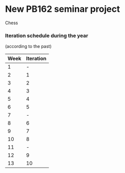 # New PB162 seminar project

Chess

### Iteration schedule during the year
(according to the past)

| Week  | Iteration |
| ----- | --------- |
| 1 | - |
| 2 | 1 |
| 3 | 2 |
| 4 | 3 |
| 5 | 4 |
| 6 | 5 |
| 7 | - |
| 8 | 6 |
| 9 | 7 |
| 10 | 8 |
| 11 | - |
| 12 | 9 |
| 13 | 10 |

